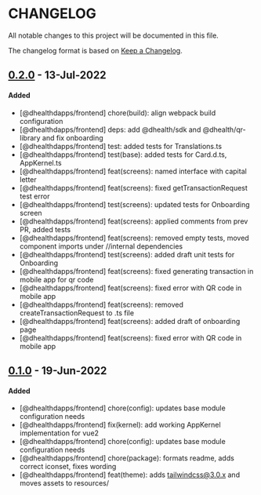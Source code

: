 # CHANGELOG
All notable changes to this project will be documented in this file.

The changelog format is based on [Keep a Changelog](https://keepachangelog.com/en/1.0.0/).

## [0.2.0][0.2.0] - 13-Jul-2022

#### Added

- [@dhealthdapps/frontend] chore(build): align webpack build configuration
- [@dhealthdapps/frontend] deps: add @dhealth/sdk and @dhealth/qr-library and fix onboarding
- [@dhealthdapps/frontend] test: added tests for Translations.ts
- [@dhealthdapps/frontend] test(base): added tests for Card.d.ts, AppKernel.ts
- [@dhealthdapps/frontend] feat(screens): named interface with capital letter
- [@dhealthdapps/frontend] feat(screens): fixed getTransactionRequest test error
- [@dhealthdapps/frontend] test(screens): updated tests for Onboarding screen
- [@dhealthdapps/frontend] feat(screens): applied comments from prev PR, added tests
- [@dhealthdapps/frontend] feat(screens): removed empty tests, moved component imports under //internal dependencies
- [@dhealthdapps/frontend] test(screens): added draft unit tests for Onboarding
- [@dhealthdapps/frontend] feat(screens): fixed generating transaction in mobile app for qr code
- [@dhealthdapps/frontend] feat(screens): fixed error with QR code in mobile app
- [@dhealthdapps/frontend] feat(screens): removed createTransactionRequest to .ts file
- [@dhealthdapps/frontend] feat(screens): added draft of onboarding page
- [@dhealthdapps/frontend] feat(screens): fixed error with QR code in mobile app

## [0.1.0][0.1.0] - 19-Jun-2022

#### Added

- [@dhealthdapps/frontend] chore(config): updates base module configuration needs
- [@dhealthdapps/frontend] fix(kernel): add working AppKernel implementation for vue2
- [@dhealthdapps/frontend] chore(config): updates base module configuration needs
- [@dhealthdapps/frontend] chore(package): formats readme, adds correct iconset, fixes wording
- [@dhealthdapps/frontend] feat(theme): adds tailwindcss@3.0.x and moves assets to resources/


[0.2.0]: https://github.com/dhealthproject/dapps-framework/compare/v0.1.0..v0.2.0
[0.1.0]: https://github.com/dhealthproject/dapps-framework/releases/tag/v0.1.0
